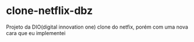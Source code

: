 # clone-netflix-dbz
Projeto da DIO(digital innovation one) clone do netfix, porém com uma nova cara que eu implementei
